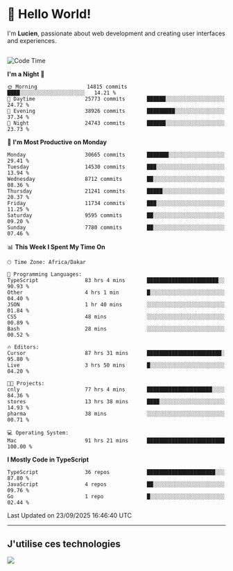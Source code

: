 # 👋 Hello World!

I'm **Lucien**, passionate about web development and creating user interfaces and experiences.

##

<!--START_SECTION:waka-->
![Code Time](http://img.shields.io/badge/Code%20Time-3%2C854%20hrs%2039%20mins-blue)

**I'm a Night 🦉** 

```text
🌞 Morning                14815 commits       ████░░░░░░░░░░░░░░░░░░░░░   14.21 % 
🌆 Daytime                25773 commits       ██████░░░░░░░░░░░░░░░░░░░   24.72 % 
🌃 Evening                38926 commits       █████████░░░░░░░░░░░░░░░░   37.34 % 
🌙 Night                  24743 commits       ██████░░░░░░░░░░░░░░░░░░░   23.73 % 
```
📅 **I'm Most Productive on Monday** 

```text
Monday                   30665 commits       ███████░░░░░░░░░░░░░░░░░░   29.41 % 
Tuesday                  14530 commits       ███░░░░░░░░░░░░░░░░░░░░░░   13.94 % 
Wednesday                8712 commits        ██░░░░░░░░░░░░░░░░░░░░░░░   08.36 % 
Thursday                 21241 commits       █████░░░░░░░░░░░░░░░░░░░░   20.37 % 
Friday                   11734 commits       ███░░░░░░░░░░░░░░░░░░░░░░   11.25 % 
Saturday                 9595 commits        ██░░░░░░░░░░░░░░░░░░░░░░░   09.20 % 
Sunday                   7780 commits        ██░░░░░░░░░░░░░░░░░░░░░░░   07.46 % 
```


📊 **This Week I Spent My Time On** 

```text
🕑︎ Time Zone: Africa/Dakar

💬 Programming Languages: 
TypeScript               83 hrs 4 mins       ███████████████████████░░   90.93 % 
Other                    4 hrs 1 min         █░░░░░░░░░░░░░░░░░░░░░░░░   04.40 % 
JSON                     1 hr 40 mins        ░░░░░░░░░░░░░░░░░░░░░░░░░   01.84 % 
CSS                      48 mins             ░░░░░░░░░░░░░░░░░░░░░░░░░   00.89 % 
Bash                     28 mins             ░░░░░░░░░░░░░░░░░░░░░░░░░   00.52 % 

🔥 Editors: 
Cursor                   87 hrs 31 mins      ████████████████████████░   95.80 % 
Live                     3 hrs 50 mins       █░░░░░░░░░░░░░░░░░░░░░░░░   04.20 % 

🐱‍💻 Projects: 
cnly                     77 hrs 4 mins       █████████████████████░░░░   84.36 % 
stores                   13 hrs 38 mins      ████░░░░░░░░░░░░░░░░░░░░░   14.93 % 
pharma                   38 mins             ░░░░░░░░░░░░░░░░░░░░░░░░░   00.71 % 

💻 Operating System: 
Mac                      91 hrs 21 mins      █████████████████████████   100.00 % 
```

**I Mostly Code in TypeScript** 

```text
TypeScript               36 repos            ██████████████████████░░░   87.80 % 
JavaScript               4 repos             ██░░░░░░░░░░░░░░░░░░░░░░░   09.76 % 
Go                       1 repo              █░░░░░░░░░░░░░░░░░░░░░░░░   02.44 % 
```




 Last Updated on 23/09/2025 16:46:40 UTC
<!--END_SECTION:waka-->
---

## J'utilise ces technologies

<p align="left">
  <a href="https://skillicons.dev">
    <img src="https://skillicons.dev/icons?i=ts,js,go,ruby,css,scss,tailwind,react,vite,nextjs,docker,figma,ableton" />
  </a>
</p>

